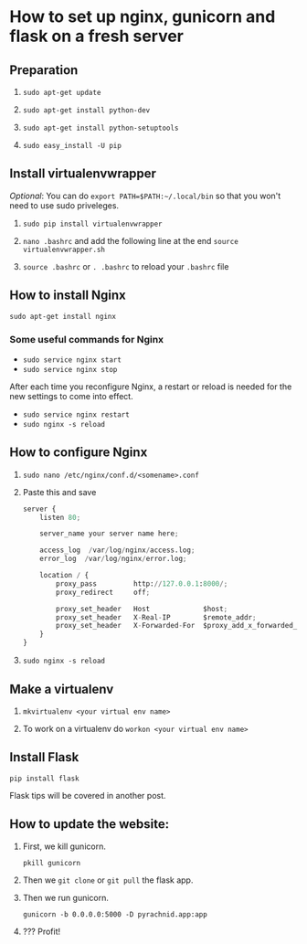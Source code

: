 # How to set up nginx, gunicorn and flask on a fresh server

## Preparation 

1. ```sudo apt-get update```

2. `sudo apt-get install python-dev`

3. `sudo apt-get install python-setuptools`

4. `sudo easy_install -U pip`


## Install virtualenvwrapper 

_Optional_: You can do ```export PATH=$PATH:~/.local/bin``` so that you won't need to use sudo priveleges.

1. `sudo pip install virtualenvwrapper`   

2. `nano .bashrc` and add the following line at the end `source virtualenvwrapper.sh`  

3. `source .bashrc` or `. .bashrc` to reload your `.bashrc` file 


## How to install Nginx

`sudo apt-get install nginx`

### Some useful commands for Nginx

* `sudo service nginx start`
* `sudo service nginx stop`

After each time you reconfigure Nginx, a restart or reload is needed for the new settings to come into effect.

* `sudo service nginx restart`
* `sudo nginx -s reload`

## How to configure Nginx

1. `sudo nano /etc/nginx/conf.d/<somename>.conf`

2. Paste this and save

    ```python
    server {
        listen 80;

        server_name your server name here;

        access_log  /var/log/nginx/access.log;
        error_log  /var/log/nginx/error.log;

        location / {
            proxy_pass         http://127.0.0.1:8000/;
            proxy_redirect     off;

            proxy_set_header   Host             $host;
            proxy_set_header   X-Real-IP        $remote_addr;
            proxy_set_header   X-Forwarded-For  $proxy_add_x_forwarded_for;
        }
    }
    ```

3. `sudo nginx -s reload`

## Make a virtualenv

1. `mkvirtualenv <your virtual env name>`

2. To work on a virtualenv do `workon <your virtual env name>`

## Install Flask

`pip install flask`

Flask tips will be covered in another post.

## How to update the website:

1.  First, we kill gunicorn.

    `pkill gunicorn`

2. Then we `git clone` or `git pull` the flask app.

3. Then we run gunicorn.

    `gunicorn -b 0.0.0.0:5000 -D pyrachnid.app:app`

4. ??? Profit!



